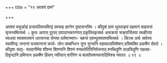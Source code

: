 +++
title = "१९ अपश्यं ग्रामं"

+++

अपश्यं वसुक्रोहं प्रजापतिरूपमिन्द्रं सम्यक् ज्ञानेन दृष्टवानस्मि । कीदृशं ग्रामं भूतसङ्घं वहमानं वाहयन्तं सृजन्तमित्यर्थः । कुतः आरात् दूरात् उपादानकारणात् प्रकृतितइत्यर्थः अचक्रया चक्र्वर्जितया रथहीरया स्वधया स्वयमात्मानं धारयन्त्या सेनया वर्तमानमाग- च्छन्तं एवम्भूतमपश्यमित्यर्थः । किञ्च अर्यः सर्वस्य स्वामीन्द्रः जनानां यजमानानां कार्य- त्वेन सम्बन्धिनः युगा युग्मानि यज्ञकालविशेषान् प्रसिषक्ति प्रकर्षेण सेवते । कीदृशः सद्य- स्तदानीमेव शीश्ना शिश्नानि शिश्नं श्नथतेरितिनिर्वचनात् श्नथितॄणि ताडयितॄणि राक्षसा- दिवृन्दानि प्रमिनानः प्रकर्षेण हिंसन् नवीयान् शरीरेण च बलपौरुषनयनादिभिश्च नवतरः ॥ १९ ॥